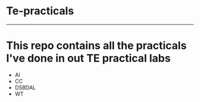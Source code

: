 # Te-practicals
***
# This repo contains all the practicals I've done in out TE practical labs
- AI
- CC
- DSBDAL
- WT
